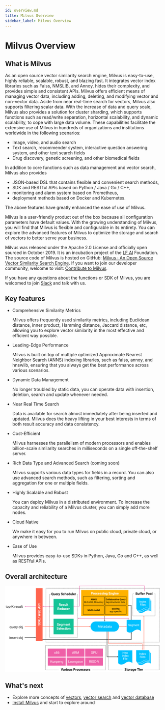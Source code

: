 ```yaml
---
id: overview.md
title: Milvus Overview
sidebar_label: Milvus Overview
---
```


# Milvus Overview

## What is Milvus 

As an open source vector similarity search engine, Milvus is easy-to-use, highly reliable, scalable, robust, and blazing fast. It integrates vector index libraries such as Faiss, NMSLIB, and Annoy, hides their complexity, and provides simple and consistent APIs. Milvus offers efficient means of managing vector data, including adding, deleting, and modifying vector and non-vector data. Aside from near real-time search for vectors, Milvus also supports filtering scalar data. With the increase of data and query scale, Milvus also provides a solution for cluster sharding, which supports functions such as read/write separation, horizontal scalability, and dynamic scalability, to cope with large data volume. These capabilities facilitate the extensive use of Milvus in hundreds of organizations and institutions worldwide in the following scenarios:

- Image, video, and audio search
- Text search, recommender system, interactive question answering system, and other text search fields
- Drug discovery, genetic screening, and other biomedical fields

In addition to core functions such as data management and vector search, Milvus also provides

- JSON-based DSL that contains flexible and convenient search methods,
- SDK and RESTful APIs based on Python / Java / Go / C++,
- monitoring and alarm system based on Prometheus,
- deployment methods based on Docker and Kubernetes.

The above features have greatly enhanced the ease of use of Milvus.

Milvus is a user-friendly product out of the box because all configuration parameters have default values. With the growing understanding of Milvus, you will find that Milvus is flexible and configurable in its entirety. You can explore the advanced features of Milvus to optimize the storage and search of vectors to better serve your business.

Milvus was released under the Apache 2.0 License and officially open sourced in October 2019. It is an incubation project of the [LF AI](https://lfai.foundation/) Foundation. The source code of Milvus is hosted on GitHub: [Milvus · An Open Source Vector Similarity Search Engine](https://github.com/milvus-io/milvus). If you want to join our developer community, welcome to visit: [Contribute to Milvus](https://github.com/milvus-io/milvus/blob/master/CONTRIBUTING.md#contributing-to-milvus).

If you have any questions about the functions or SDK of Milvus, you are welcomed to join [Slack](https://join.slack.com/t/milvusio/shared_invite/zt-e0u4qu3k-bI2GDNys3ZqX1YCJ9OM~GQ) and talk with us.

## Key features

- Comprehensive Similarity Metrics

  Milvus offers frequently used similarity metrics, including Euclidean distance, inner product, Hamming distance, Jaccard distance, etc, allowing you to explore vector similarity in the most effective and efficient way possible.

- Leading-Edge Performance

  Milvus is built on top of multiple optimized Approximate Nearest Neighbor Search (ANNS) indexing libraries, such as faiss, annoy, and hnswlib, ensuring that you always get the best performance across various scenarios.

- Dynamic Data Management
  
  No longer troubled by static data, you can operate data with insertion, deletion, search and update whenever needed. 

- Near Real Time Search
  
  Data is available for search almost immediately after being inserted and updated. Milvus does the heavy lifting in your best interests in terms of both result accuracy and data consistency.

- Cost-Efficient
  
  Milvus harnesses the parallelism of modern processors and enables billion-scale similarity searches in milliseconds on a single off-the-shelf server. 

- Rich Data Type and Advanced Search (coming soon)
  
  Milvus supports various data types for fields in a record. You can also use advanced search methods, such as filtering, sorting and aggregation for one or multiple fields.

- Highly Scalable and Robust
  
  You can deploy Milvus in a distributed environment. To increase the capacity and reliability of a Milvus cluster, you can simply add more nodes.

- Cloud Native
  
  We make it easy for you to run Milvus on public cloud, private cloud, or anywhere in between.

- Ease of Use

  Milvus provides easy-to-use SDKs in Python, Java, Go and C++, as well as RESTful APIs.


## Overall architecture

![Milvus architecture](../../../assets/milvus_arch.png)

## What's next

- Explore more concepts of [vectors](vector.md), [vector search](index_method.md) and [vector database](vector_db.md)
- [Install Milvus](install_milvus.md) and start to explore around

